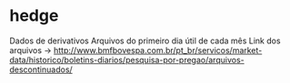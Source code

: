 # hedge
Dados de derivativos
Arquivos do primeiro dia útil de cada mês
Link dos arquivos -> http://www.bmfbovespa.com.br/pt_br/servicos/market-data/historico/boletins-diarios/pesquisa-por-pregao/arquivos-descontinuados/
